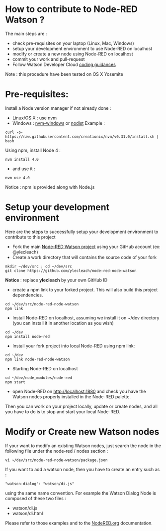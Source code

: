 
# How to contribute to Node-RED Watson ?
The main steps are :
* check pre-requisites on your laptop (Linux, Mac, Windows)
* setup your development environment to use Node-RED on localhost
* modify or create a new node using Node-RED on localhost
* commit your work and pull-request
* Follow Watson Developer Cloud [coding guidances](https://github.com/watson-developer-cloud/api-guidelines)

Note : this procedure have been tested on OS X Yosemite

# Pre-requisites: 

Install a Node version manager if not already done :
- Linux/OS X : use [nvm](https://github.com/creationix/nvm)
- Windows : [nvm-windows](https://github.com/coreybutler/nvm-windows) or [nodist](https://github.com/marcelklehr/nodist)
Example :
```
curl -o- https://raw.githubusercontent.com/creationix/nvm/v0.31.0/install.sh | bash
```
Using npm, install Node 4 :
```
nvm install 4.0
```
- and use it :
```
nvm use 4.0
```
Notice : npm is provided along with Node.js

# Setup your development environment
Here are the steps to successfully setup your development environment to contribute to this project

- Fork the main [Node-RED Watson project](https://github.com/node-red/node-red-node-watson) using your GitHub account (ex: @ylecleach)
- Create a work directory that will contains the source code of your fork
```
mkdir ~/dev/src ; cd ~/dev/src
git clone https://github.com/ylecleach/node-red-node-watson
```
**Notice** : replace **ylecleach** by your own GitHub ID

- create a npm link to your forked project. This will also build this project dependencies.
```
cd ~/dev/src/node-red-node-watson
npm link
```

- Install Node-RED on localhost, assuming we install it on ~/dev directory (you can install it in another location as you wish)
```
cd ~/dev
npm install node-red
```

- Install your fork project into local Node-RED using npm link:
```
cd ~/dev
npm link node-red-node-watson
```

- Starting Node-RED on localhost
```
cd ~/dev/node_modules/node-red
npm start
```

- open Node-RED on [http://localhost:1880](http://localhost:1880) and check you have the Watson nodes properly installed in the Node-RED palette.

Then you can work on your project locally, update or create nodes, and all you have to do is to stop and start your local Node-RED.

# Modify or Create new Watson nodes

If your want to modify an existing Watson nodes, just search the node in the following file under the node-red /  nodes section :
```
vi ~/dev/src/node-red-node-watson/package.json
```

If you want to add a watson node, then you have to create an entry such as :
```
"watson-dialog": "watson/di.js"
```
using the same name convention. For example the Watson Dialog Node is composed of these two files :
- watson/di.js
- watson/di.html

Please refer to those examples and to the [NodeRED.org](http://nodered.org/docs/creating-nodes/) documentation.

